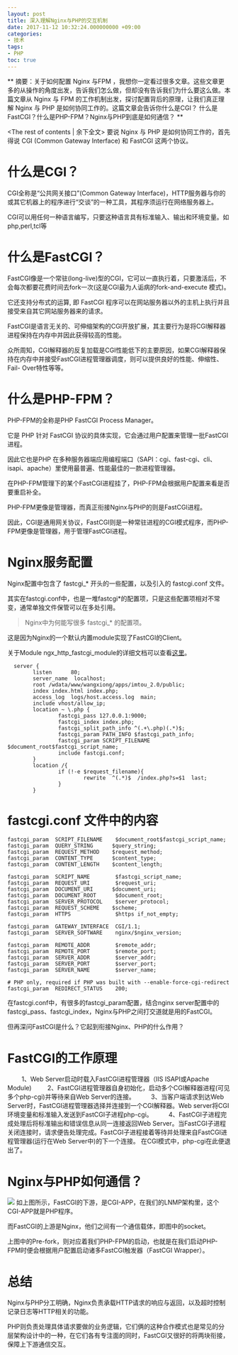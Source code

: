 ```yaml
---
layout: post
title: 深入理解Nginx与PHP的交互机制
date: 2017-11-12 10:32:24.000000000 +09:00
categories:
- 技术
tags:
- PHP
toc: true
---
```


** 
摘要：关于如何配置 Nginx 与FPM ，我想你一定看过很多文章。这些文章更多的从操作的角度出发，告诉我们怎么做，但却没有告诉我们为什么要这么做。本篇文章从 Nginx 与 FPM 的工作机制出发，探讨配置背后的原理，让我们真正理解 Nginx 与 PHP 是如何协同工作的。这篇文章会告诉你什么是CGI？ 什么是FastCGI？什么是PHP-FPM？Nginx与PHP到底是如何通信？
**
<!-- more -->
<The rest of contents | 余下全文>
要说 Nginx 与 PHP 是如何协同工作的，首先得说 CGI (Common Gateway Interface) 和 FastCGI 这两个协议。

# 什么是CGI？
CGI全称是“公共网关接口”(Common Gateway Interface)，HTTP服务器与你的或其它机器上的程序进行“交谈”的一种工具，其程序须运行在网络服务器上。

CGI可以用任何一种语言编写，只要这种语言具有标准输入、输出和环境变量。如php,perl,tcl等

# 什么是FastCGI？
FastCGI像是一个常驻(long-live)型的CGI，它可以一直执行着，只要激活后，不会每次都要花费时间去fork一次(这是CGI最为人诟病的fork-and-execute 模式)。

它还支持分布式的运算, 即 FastCGI 程序可以在网站服务器以外的主机上执行并且接受来自其它网站服务器来的请求。

FastCGI是语言无关的、可伸缩架构的CGI开放扩展，其主要行为是将CGI解释器进程保持在内存中并因此获得较高的性能。

众所周知，CGI解释器的反复加载是CGI性能低下的主要原因，如果CGI解释器保持在内存中并接受FastCGI进程管理器调度，则可以提供良好的性能、伸缩性、Fail- Over特性等等。

# 什么是PHP-FPM？
PHP-FPM的全称是PHP FastCGI Process Manager。

它是 PHP 针对 FastCGI 协议的具体实现，它会通过用户配置来管理一批FastCGI进程。

因此它也是PHP 在多种服务器端应用编程端口（SAPI：cgi、fast-cgi、cli、isapi、apache）里使用最普遍、性能最佳的一款进程管理器。

在PHP-FPM管理下的某个FastCGI进程挂了，PHP-FPM会根据用户配置来看是否要重启补全。

PHP-FPM更像是管理器，而真正衔接Nginx与PHP的则是FastCGI进程。

因此，CGI是通用网关协议，FastCGI则是一种常驻进程的CGI模式程序，而PHP-FPM更像是管理器，用于管理FastCGI进程。

# Nginx服务配置
Nginx配置中包含了 fastcgi_* 开头的一些配置，以及引入的 fastcgi.conf 文件。

其实在fastcgi.conf中，也是一堆fastcgi*的配置项，只是这些配置项相对不常变，通常单独文件保管可以在多处引用。

> Nginx中为何能写很多 fastcgi_* 的配置项。

这是因为Nginx的一个默认内置module实现了FastCGI的Client。

关于Module ngx_http_fastcgi_module的详细文档可以查看[这里]( http://nginx.org/en/docs/http/ngx_http_fastcgi_module.html )。


```
  server {
        listen      80;
        server_name  localhost;
        root /wdata/www/wangxiong/apps/imtou_2.0/public;
        index index.html index.php;
        access_log  logs/host.access.log  main;
        include vhost/allow_ip;
        location ~ \.php {
                fastcgi_pass 127.0.0.1:9000;
                fastcgi_index index.php;
                fastcgi_split_path_info ^(.+\.php)(.*)$;
                fastcgi_param PATH_INFO $fastcgi_path_info;
                fastcgi_param SCRIPT_FILENAME $document_root$fastcgi_script_name;
                include fastcgi.conf;
        }
        location /{
                if (!-e $request_filename){
                        rewrite  ^(.*)$  /index.php?s=$1  last;
                }
        }
```
# fastcgi.conf 文件中的内容
```
fastcgi_param  SCRIPT_FILENAME    $document_root$fastcgi_script_name;
fastcgi_param  QUERY_STRING      $query_string;
fastcgi_param  REQUEST_METHOD    $request_method;
fastcgi_param  CONTENT_TYPE      $content_type;
fastcgi_param  CONTENT_LENGTH    $content_length;

fastcgi_param  SCRIPT_NAME        $fastcgi_script_name;
fastcgi_param  REQUEST_URI        $request_uri;
fastcgi_param  DOCUMENT_URI      $document_uri;
fastcgi_param  DOCUMENT_ROOT      $document_root;
fastcgi_param  SERVER_PROTOCOL    $server_protocol;
fastcgi_param  REQUEST_SCHEME    $scheme;
fastcgi_param  HTTPS              $https if_not_empty;

fastcgi_param  GATEWAY_INTERFACE  CGI/1.1;
fastcgi_param  SERVER_SOFTWARE    nginx/$nginx_version;

fastcgi_param  REMOTE_ADDR        $remote_addr;
fastcgi_param  REMOTE_PORT        $remote_port;
fastcgi_param  SERVER_ADDR        $server_addr;
fastcgi_param  SERVER_PORT        $server_port;
fastcgi_param  SERVER_NAME        $server_name;

# PHP only, required if PHP was built with --enable-force-cgi-redirect
fastcgi_param  REDIRECT_STATUS    200;
```
在fastcgi.conf中，有很多的fastcgi_param配置，结合nginx server配置中的fastcgi_pass、fastcgi_index，Nginx与PHP之间打交道就是用的FastCGI。

但再深问FastCGI是什么？它起到衔接Nginx、PHP的什么作用？

# FastCGI的工作原理
　　
1、Web Server启动时载入FastCGI进程管理器（IIS ISAPI或Apache Module)
　　
2、FastCGI进程管理器自身初始化，启动多个CGI解释器进程(可见多个php-cgi)并等待来自Web Server的连接。
　　
3、当客户端请求到达Web Server时，FastCGI进程管理器选择并连接到一个CGI解释器。Web server将CGI环境变量和标准输入发送到FastCGI子进程php-cgi。
　　
4、FastCGI子进程完成处理后将标准输出和错误信息从同一连接返回Web Server。当FastCGI子进程关闭连接时，请求便告处理完成。FastCGI子进程接着等待并处理来自FastCGI进程管理器(运行在Web Server中)的下一个连接。 在CGI模式中，php-cgi在此便退出了。
　　
# Nginx与PHP如何通信？
![](/hexo_blog/img/article/nginx-fastcgi-php/nginx-fastcgi-php.png)
如上图所示，FastCGI的下游，是CGI-APP，在我们的LNMP架构里，这个CGI-APP就是PHP程序。

而FastCGI的上游是Nginx，他们之间有一个通信载体，即图中的socket。

上图中的Pre-fork，则对应着我们PHP-FPM的启动，也就是在我们启动PHP-FPM时便会根据用户配置启动诸多FastCGI触发器（FastCGI Wrapper）。



# 总结
Nginx与PHP分工明确，Nginx负责承载HTTP请求的响应与返回，以及超时控制记录日志等HTTP相关的功能。

PHP则负责处理具体请求要做的业务逻辑，它们俩的这种合作模式也是常见的分层架构设计中的一种，在它们各有专注面的同时，FastCGI又很好的将两块衔接，保障上下游通信交互。
